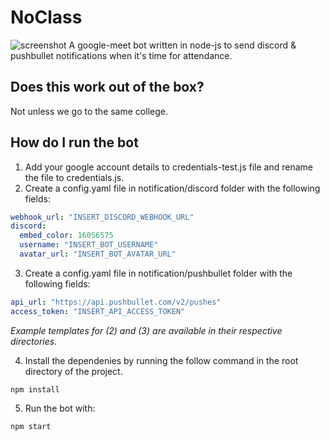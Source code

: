 # NoClass

![screenshot](https://i.imgur.com/VgelhwG.png)
A google-meet bot written in node-js to send discord & pushbullet notifications when it's time for attendance.

## Does this work out of the box?

Not unless we go to the same college.

## How do I run the bot

1. Add your google account details to credentials-test.js file and rename the file to credentials.js.
2. Create a config.yaml file in notification/discord folder with the following fields:

```yaml
webhook_url: "INSERT_DISCORD_WEBHOOK_URL"
discord:
  embed_color: 16056575
  username: "INSERT_BOT_USERNAME"
  avatar_url: "INSERT_BOT_AVATAR_URL"
```

3. Create a config.yaml file in notification/pushbullet folder with the following fields:

```yaml
api_url: "https://api.pushbullet.com/v2/pushes"
access_token: "INSERT_API_ACCESS_TOKEN"
```

_Example templates for (2) and (3) are available in their respective directories._

4. Install the dependenies by running the follow command in the root directory of the project.

```properties
npm install
```

5. Run the bot with:

```properties
npm start
```

